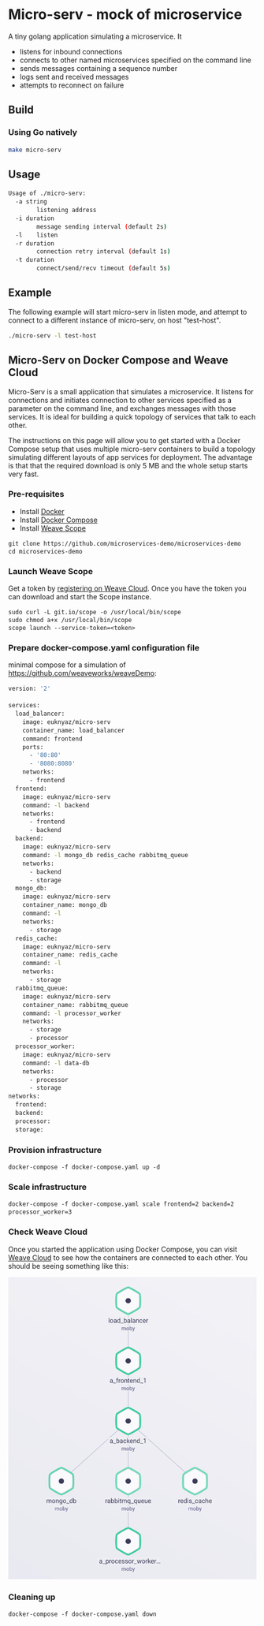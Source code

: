 # Micro-serv - mock of microservice

A tiny golang application simulating a microservice. It

- listens for inbound connections
- connects to other named microservices specified on the command line
- sends messages containing a sequence number
- logs sent and received messages
- attempts to reconnect on failure

## Build

### Using Go natively

```bash
make micro-serv
```

## Usage

```bash
Usage of ./micro-serv:
  -a string
        listening address
  -i duration
        message sending interval (default 2s)
  -l    listen
  -r duration
        connection retry interval (default 1s)
  -t duration
        connect/send/recv timeout (default 5s)
```

## Example

The following example will start micro-serv in listen mode, and attempt to connect to a different instance of micro-serv, on host "test-host".

```bash
./micro-serv -l test-host
```

## Micro-Serv on Docker Compose and Weave Cloud

Micro-Serv  is a small application that simulates a microservice. It listens for connections and initiates connection to other services specified as a parameter on the command line, and exchanges messages with those services. It is ideal for building a quick topology of services that talk to each other. 

The instructions on this page will allow you to get started with a Docker Compose setup that uses multiple micro-serv containers to build a topology simulating different layouts of app services for deployment. The advantage is that that the required download is only 5 MB and the whole setup starts very fast.

### Pre-requisites

- Install [Docker](https://www.docker.com/products/overview)
- Install [Docker Compose](https://docs.docker.com/compose/install/)
- Install [Weave Scope](https://www.weave.works/install-weave-scope/)

```
git clone https://github.com/microservices-demo/microservices-demo
cd microservices-demo
```
<!-- deploy-doc-hidden pre-install

    curl -sSL https://get.docker.com/ | sh
    apt-get install -yq python-pip build-essential python-dev
    pip install docker-compose

-->

### Launch Weave Scope

Get a token by [registering on Weave Cloud](http://cloud.weave.works/). Once you have the token you can download and start the Scope instance.

    sudo curl -L git.io/scope -o /usr/local/bin/scope
    sudo chmod a+x /usr/local/bin/scope
    scope launch --service-token=<token>

### Prepare docker-compose.yaml configuration file
minimal compose for a simulation of https://github.com/weaveworks/weaveDemo: 
```bash
version: '2'

services:
  load_balancer:
    image: euknyaz/micro-serv
    container_name: load_balancer
    command: frontend
    ports:
      - '80:80'
      - '8080:8080'
    networks:
      - frontend
  frontend:
    image: euknyaz/micro-serv
    command: -l backend
    networks:
      - frontend
      - backend
  backend:
    image: euknyaz/micro-serv
    command: -l mongo_db redis_cache rabbitmq_queue
    networks:
      - backend
      - storage
  mongo_db:
    image: euknyaz/micro-serv
    container_name: mongo_db 
    command: -l
    networks:
      - storage
  redis_cache:
    image: euknyaz/micro-serv
    container_name: redis_cache
    command: -l
    networks:
      - storage
  rabbitmq_queue:
    image: euknyaz/micro-serv
    container_name: rabbitmq_queue
    command: -l processor_worker
    networks:
      - storage
      - processor
  processor_worker:
    image: euknyaz/micro-serv
    command: -l data-db
    networks:
      - processor
      - storage
networks:
  frontend:
  backend:
  processor:
  storage:
```

### Provision infrastructure

<!-- deploy-doc-start create-infrastructure -->

    docker-compose -f docker-compose.yaml up -d

<!-- deploy-doc-end -->

### Scale infrastructure
<!-- deploy-doc-start scale-infrastructure -->

    docker-compose -f docker-compose.yaml scale frontend=2 backend=2 processor_worker=3

<!-- deploy-doc-end -->

### Check Weave Cloud

Once you started the application using Docker Compose, you can visit [Weave Cloud](http://cloud.weave.works/) to see how the containers are connected to each other. You should be seeing something like this:

![Micro-Serv  in Scope](https://github.com/euknyaz/micro-serv/blob/master/assets/micro-serv-scope.png?raw=true)

### Cleaning up

<!-- deploy-doc-start destroy-infrastructure -->

    docker-compose -f docker-compose.yaml down

<!-- deploy-doc-end -->
